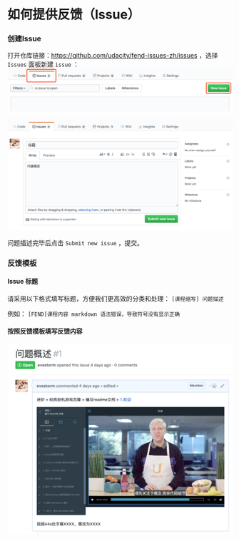 # 如何提供反馈（Issue）

### 创建Issue

打开仓库链接：https://github.com/udacity/fend-issues-zh/issues ，选择 `Issues` 面板新建 `issue` ：![new issue](beta-test/new-issue.png)



![add-comment](beta-test/add-comment.png)



问题描述完毕后点击 `Submit new issue` ，提交。



### 反馈模板

#### Issue 标题
请采用以下格式填写标题，方便我们更高效的分类和处理：
`[课程缩写] 问题描述`

例如：
`[FEND]课程内容 markdown 语法错误，导致符号没有显示正确`

#### 按照反馈模板填写反馈内容

![temp](beta-test/temp.png)





